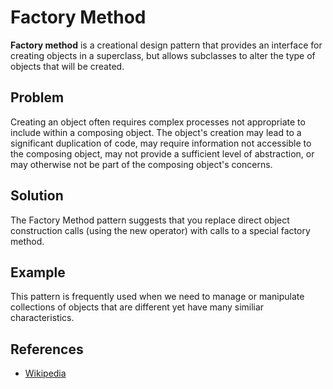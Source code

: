 # Factory Method


**Factory method** is a creational design pattern that provides an interface for creating objects in a superclass, but allows subclasses to alter the type of objects that will be created.

## Problem
Creating an object often requires complex processes not appropriate to include within a composing object. The object's creation may lead to a significant duplication of code, may require information not accessible to the composing object, may not provide a sufficient level of abstraction, or may otherwise not be part of the composing object's concerns.

## Solution
The Factory Method pattern suggests that you replace direct object construction calls (using the new operator) with calls to a special factory method. 

## Example
This pattern is frequently used when we need to manage or manipulate collections of objects that are different yet have many similiar characteristics.

## References

- [Wikipedia](https://en.wikipedia.org/wiki/Factory_method_pattern)